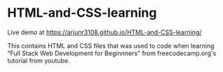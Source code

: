 # HTML-and-CSS-learning
Live demo at https://arjunr3108.github.io/HTML-and-CSS-learning/

This contains HTML and CSS files that was used to code when learning "Full Stack Web Development for Beginnners" from freecodecamp.org's tutorial from youtube.
